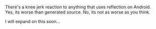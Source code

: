 There's a knee jerk reaction to anything that uses reflection on Android.  Yes, its worse
than generated source.  No, its not as worse as you think.

I will expand on this soon...